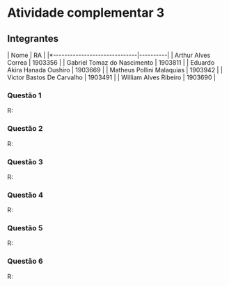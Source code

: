 # Atividade complementar 3

## Integrantes
| Nome                          |   RA     |
|*------------------------------|----------|
| Arthur Alves Correa           |  1903356 |
| Gabriel Tomaz do Nascimento   | 1903811  |
| Eduardo Akira Hanada Oushiro  | 1903669  |
| Matheus Pollini Malaquias     | 1903942  |
| Victor Bastos De Carvalho     | 1903491  |
| William Alves Ribeiro         | 1903690  |

### Questão 1

R: 

### Questão 2

R: 

### Questão 3

R: 

### Questão 4

R: 

### Questão 5

R: 

### Questão 6

R: 
